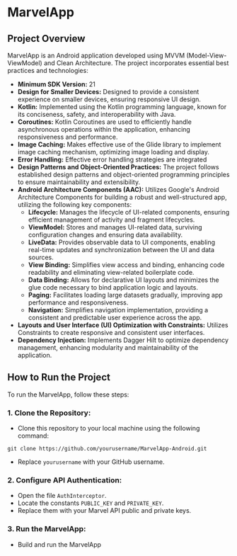 # MarvelApp
## Project Overview
MarvelApp is an Android application developed using MVVM (Model-View-ViewModel) and Clean Architecture. The project incorporates essential best practices and technologies:

- **Minimum SDK Version:** 21
- **Design for Smaller Devices:** Designed to provide a consistent experience on smaller devices, ensuring responsive UI design.
- **Kotlin:** Implemented using the Kotlin programming language, known for its conciseness, safety, and interoperability with Java.
- **Coroutines:** Kotlin Coroutines are used to efficiently handle asynchronous operations within the application, enhancing responsiveness and performance.
- **Image Caching:** Makes effective use of the Glide library to implement image caching mechanism, optimizing image loading and display.
- **Error Handling:** Effective error handling strategies are integrated
- **Design Patterns and Object-Oriented Practices:** The project follows established design patterns and object-oriented programming principles to ensure maintainability and extensibility.
- **Android Architecture Components (AAC):** Utilizes Google's Android Architecture Components for building a robust and well-structured app, utilizing the following key components:
  - **Lifecycle:** Manages the lifecycle of UI-related components, ensuring efficient management of activity and fragment lifecycles.
  - **ViewModel:** Stores and manages UI-related data, surviving configuration changes and ensuring data availability.
  - **LiveData:** Provides observable data to UI components, enabling real-time updates and synchronization between the UI and data sources.
  - **View Binding:** Simplifies view access and binding, enhancing code readability and eliminating view-related boilerplate code.
  - **Data Binding:** Allows for declarative UI layouts and minimizes the glue code necessary to bind application logic and layouts.
  - **Paging:** Facilitates loading large datasets gradually, improving app performance and responsiveness.
  - **Navigation:** Simplifies navigation implementation, providing a consistent and predictable user experience across the app.
- **Layouts and User Interface (UI) Optimization with Constraints:** Utilizes Constraints to create responsive and consistent user interfaces.
- **Dependency Injection:** Implements Dagger Hilt to optimize dependency management, enhancing modularity and maintainability of the application.

## How to Run the Project
To run the MarvelApp, follow these steps:

### 1. Clone the Repository:
- Clone this repository to your local machine using the following command:
```
git clone https://github.com/yourusername/MarvelApp-Android.git
```
- Replace `yourusername` with your GitHub username.
### 2. Configure API Authentication:
- Open the file `AuthInterceptor`.
- Locate the constants `PUBLIC_KEY` and `PRIVATE_KEY`.
- Replace them with your Marvel API public and private keys.
### 3. Run the MarvelApp:
- Build and run the MarvelApp

